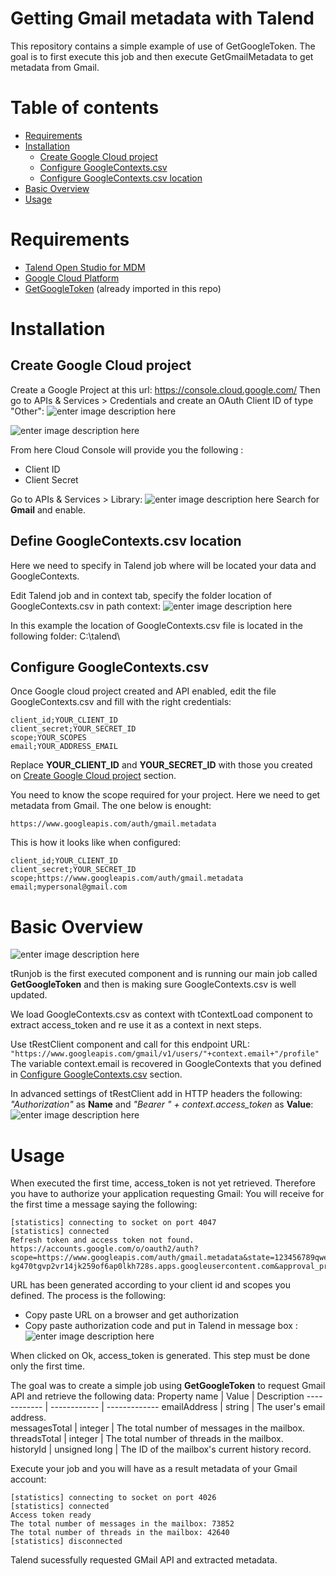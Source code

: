 # Getting Gmail metadata with Talend
This repository contains a simple example of use of GetGoogleToken. The goal is to first execute this job and then execute GetGmailMetadata to get metadata from Gmail.

# Table of contents

  * [Requirements](#requirements)
  * [Installation](#installation)
     * [Create Google Cloud project](#create-google-cloud-project)
     * [Configure GoogleContexts.csv](#configure-googlecontexts.csv)
     * [Configure GoogleContexts.csv location](#configure-googlecontexts.csv-location)
  * [Basic Overview](#basic-overview)
  * [Usage](#usage)

# Requirements
 - [Talend Open Studio for MDM](https://fr.talend.com/products/mdm/mdm-open-studio/)
 - [Google Cloud Platform](https://console.cloud.google.com/)
 - [GetGoogleToken](#) (already imported in this repo)

# Installation
## Create Google Cloud project
Create a Google Project at this url: https://console.cloud.google.com/
Then go to APIs & Services > Credentials and create an OAuth Client ID of type "Other":
![enter image description here](https://lh3.googleusercontent.com/HWRDRWaRjIx92RWhojm1GYSQAe37j4jAAVg76oBBzSi4egv0YRjpZZsvODva0cA5k4rA9bGfHs3bXlmwII_t71BjgspxMqAb9q0L0qApwkKkVFFaUTpchCjkov6ct2RzOQHj5GUJY-KdpGpQ1WR2W0MOuSKpUsEkaxtWZOOtCky8fkGUS5V9CQLM-NyugHw_POa5Ir_4e6xueJWR9YSDR0DrioOtcyUf8Sj7UC_8pA6saoPfBiI-L4SVwPh_G7VcswXvZSi1rrKQxKtYIUU39QSm10wsN-reeE0gEU4gLMljWUCrGZGWoiOggseO9ICqAkuqT3q4ZAb1rPHjjKuDTKWBXm5Hdhc187ec7Hm3kA3sJHlZMl0sWuam2ktnUlIFXMoRCL8I-PtA2OGIRSsTGQSQXAnb-GAnjFkFu0MCqOhGtW0-n2RSAlZyIJ3IFrWaXXr7rPu6RrOxpT3ODtDGYdkD8xfEvcgDpf3N9uWkq_wZXNcfs2FK089ST9EsbIHh32W-b2XokSuHQzFb-8KK0nosv7mhl-JmG38qF2S8iE4hwhCunLxLz8WTa0qkuOTs5Us8CJFFFb8z3WaFk03qOMNrVs9OpnBaQjV7keOm=w382-h285-no)

![enter image description here](https://lh3.googleusercontent.com/nzI5ZYZeXHN4Ow1w94SS-l3Ue3zywrfXxPBvi0Y70X12wEPHmwTkgxEjXHCB0xXpwpfAmFnY7guVUQsSRgxb3wJjIemVvSsCWqiyBbDalyjjwC34Oy46ubJKbEkzUJId8OjEDmIY_yhItER2Wg8srAcpq6VgiQhJVvlWIJnmQK5DYTQvWzauQr0Zw6rm9Oz-JDTnRLONIYqMkf5IyqXS3b-Ra5IWs1Os-IYZX2rD0VXulQwOYPP6h4IsJsHnVeCT0uuZMG-diAy6iZrLlpplk0USqF6yLdVaeb9ukbDFgw9LcOATOuR_w2yGyHvYi-Ip4cr_FOzR8X-DC0UKxyq3TtegT-9iCSMjRM33vXpF7I13FtQhoFNZ98rnsyISqF4rMFQGot-U2szG7eyHTB0hx8M_OgqwG94IKIhMmVrdJq0K-LvhVVbj8QOo84j18QhLgbqtduthJlH2KlO80HHmdzu5xI51V5nwvC_HiDk9Bs_OgYCEtuLZj4oBDyugLDP87QKqSH0nw36OPaxBn4LulbuXiYg17cgz8K3Mh9zhxfVg7589aQlUmPNfs_6pICGteQmx0eeFO2eBeIUsono6NftQgYwTPBod1788Wi0Z=w470-h233-no)

From here Cloud Console will provide you the following :
 - Client ID
 - Client Secret

Go to APIs & Services > Library:
![enter image description here](https://lh3.googleusercontent.com/ku3IQhpwe9KySbsB_CO2a9C96M3TMoSOCn0n5wuhez6QU8Q4L8bLLTkgk3lnAXE1ydAckE6kp-amywr0mV832zIrvsMnsJOdI-L483atXFphXU46PGvfGmZL7yzgNTTHpRgF46oca8YPm42FYsAT1fXDKLczLBGxQiSgax-LJETIwxn0uxBl_lXR6ybcZOZdSvAaC6egz7Q5TWmYP52N4rtW79Y-TYliEekVaCjrWeQfDFw37wWGXMNgOUxD30yDfXr7g6RsgPcD_R-ujnwfXJJrp_7LvYBKZ4NbHCTCPC7b9hwl5eWx8DVqZYs04tUmyOnAxzRYt_MfDGFGkb-MTv5vb05eaC4Q_e2hMQd88lmJ5LJ4YgcYnF_zddcCp2gWd7bopS4diEeYKDiEiLUmZ6zMWOOjWskdhecmj3gIYEljVgC-idBwZWe3G-B44nn1mHLVUUQvM2VON4h4jGbxm6D6-qCA9svICSMIOe1Yw8pW_WyKsN5o0XO_tRCAz_oFzDhf_ZcSiSQtA6-oI4-MzxS78o4vL8lm19hEjSekFFlMm5ETSdn2Yib1d9fYj2XoMQIsVuvaeXDwIKjsCRqsr6KW2ETBkqiNAKyqVcfL=w479-h217-no)
Search for **Gmail** and enable.

## Define GoogleContexts.csv location
Here we need to specify in Talend job where will be located your data and GoogleContexts.

Edit Talend job and in context tab, specify the folder location of GoogleContexts.csv in path context:
![enter image description here](https://lh3.googleusercontent.com/TAOHv5Aul6rnPk5VjE22-mTO-GqwO_xm5h72ENQgoMPS62tHJctmmMcWXA71TmRCJoAn7vhFs-eXBfTLlh2RqZkWZ5fS33RgPUk3Y92jMvw2YRSjOksicRTsp0gJ6fmSGXJGtBGKQk-puvSyaNeuzEY9cdjHnS22fQfdR4Pxo25ndYTz_J9ojGwC2nvAs1ge2vIgK8OWSAzu8zLgTESlLh2lD5o7i0SG0HxJVCPy8KTFKVXse8JdccSnlhqMMT6Ip0Wor1_tsO3ruUuqj-Q8DSonb5GNWNsom6ZexCDpSyYqIhvIJUTV8Gq6K0yU4uHEXkNBSMO7utzZ5vycTnJ1Ss16VI_8_IodC618VB8BSVspDICV75uyuIpScfUjDzboT9OYak3X7CfidXiBpzTgobUA1dQZcxYcmPFZW2h5W0yiIoorsGuSFWasNsB3-Wmfg6dLxd5PkVz3iu-LBolTCkxH2xx65OFAdKsIjNqlPZCC7QUr8hhL6UVkKO8qKKEjop5oPel66lNDw5xG_-SD1qRmBiNuZ6YctnHHE5Xn6SJSC20YxEzigF3bGkvRXeN8dfdWppRYWX2YufN_ZTl1G50aMuGPHbtd30VXhmjH=w1048-h298-no)

In this example the location of GoogleContexts.csv file is located in the following folder: C:\talend\

## Configure GoogleContexts.csv
Once Google cloud project created and API enabled, edit the file GoogleContexts.csv and fill with the right credentials:

    client_id;YOUR_CLIENT_ID
    client_secret;YOUR_SECRET_ID
    scope;YOUR_SCOPES
    email;YOUR_ADDRESS_EMAIL

Replace **YOUR_CLIENT_ID** and **YOUR_SECRET_ID** with those you created on [Create Google Cloud project](#create-google-cloud-project) section.

You need to know the scope required for your project. Here we need to get metadata from Gmail. The one below is enought:

    https://www.googleapis.com/auth/gmail.metadata

This is how it looks like when configured:

    client_id;YOUR_CLIENT_ID
    client_secret;YOUR_SECRET_ID
    scope;https://www.googleapis.com/auth/gmail.metadata
	email;mypersonal@gmail.com

# Basic Overview
![enter image description here](https://lh3.googleusercontent.com/1avbaLWPglNldSGteLhz66IEnDBU-KOY9yhEYklAOSQwOQa0ZgtuJIBnCnfux0GRSn56RGiRscRe7Vz4tL8piluwyM-dV1wSUlz3D9-qq9O-Jbyc27Ct57t5Fr473kn_3UKdLe9FcWFGAg2aiOtS0UAaPLj1j2hq6x9Q6hzy0mor4JjAQFC7pYD2nD6foJ-GUWwY3RFO32WbPyBossan0Ttz5Di1Xlml23mQEcqtYj4Bx7WVQMmv37Y-Gbw5gpdqxRv0iyjJpCF5-Pnf6Vf-jlHLYJ2Hjuyl9m5KWLdTQtl5NwnmtvJmx1FgT4CJZvN_3QehHmP0dj_AkgIZakqembgqaUXJ2E1gnXvo7yFJHLnU5rGTnojdMIzReq8npVrgprZfQKlQG-Wf5Och6rv1aYx_HfRxjUn7OZpkd2CAcb3AE7_G2dXZFhe13reAi87zepITRHKfQrspGLMWVV8vel7TJ0Yl5jU4cmZUnjuCQGf5ymBQiEo7KmLkF6nWN9SoE44PCg35DYDNm5LNpo4O1PgXrwC4d0z4KpMZVpaB8nvKUREOGReU9UDeRl7yrDBEV7QMxJWp4GF5OTjYjNgdzLT4mbYub6ZNrshrBQlU=w766-h216-no)

tRunjob is the first executed component and is running our main job called **GetGoogleToken** and then is making sure GoogleContexts.csv is well updated.

We load GoogleContexts.csv as context with tContextLoad component to extract access_token and re use it as a context in next steps.

Use tRestClient component and call for this endpoint URL: `"https://www.googleapis.com/gmail/v1/users/"+context.email+"/profile"`
The variable context.email is recovered in GoogleContexts that you defined in [Configure GoogleContexts.csv](#configure-googlecontexts.csv) section.

In advanced settings of tRestClient add in HTTP headers the following:
*"Authorization"* as **Name** and *"Bearer " + context.access_token* as **Value**:
![enter image description here](https://lh3.googleusercontent.com/GZ3mA65eYIKOkc4-RrQtNb6zPzq8YYLgliiZngRxYX-n_oDFOpc6sYCRf1AAZWcmKHZGZsyy5gsJbo-yXi-_BW9qYqf1Y-zlDrqYkku6ECELcjEd_VuaHg5mru7IatwaXK55oodK6FF0l-hd1Wyy2kAfUMmiHEvSmpucP7q2Uzgje6U5jprQto8oGwtcm7laMsGhO4ALNCVOTIux07x6BqXwaHgxv_QKyiBCjs0pxlG3HVxhnOTKSMYsHzvgevZwWuubZlMBuxQE9NZUscGXg59gbm3a6ClacswFEakcQgrxLvYreU5atzu7Bb2Cgl94OoOM5TOTS9_dGZBLWPyyqGjXXJWzV1TuIVvc0xscEGw_Z31XVnfEtjsoWzFqNHm8aEFqfkVhn7B08QC5f4V7fhRi632qDZlrGTzUNogCmkTZNFtREie4at8yBvtSiC4U_KXaEeOnyZ9calcJ7tN3rmYYrInYmrys8LcWw6Eekaa6FuLJonV9Ql-17HLPy6bDq1BGlkSLTZHo2S4tjsh6Cm7Jv4QNmOqMwGsXoEvQxV0_YNlO4DSyuXwGBMF5snPr2vfEgOKTh-FJpoEidmXR5kkt4UKmo7k2_UEqMxju=w1072-h124-no)

# Usage

When executed the first time, access_token is not yet retrieved. Therefore you have to authorize your application requesting Gmail:
You will receive for the first time a message saying the following:

    [statistics] connecting to socket on port 4047
    [statistics] connected
    Refresh token and access token not found.
    https://accounts.google.com/o/oauth2/auth?scope=https://www.googleapis.com/auth/gmail.metadata&state=123456789qwertyui&redirect_uri=urn:ietf:wg:oauth:2.0:oob&response_type=code&client_id=441071126182-kg470tgvp2vr14jk259of6ap0lkh728s.apps.googleusercontent.com&approval_prompt=auto&include_granted_scopes=true&access_type=offline

URL has been generated according to your client id and scopes you defined. The process is the following:
 - Copy paste URL on a browser and get authorization 
 - Copy paste authorization code and put in Talend in message box :
![enter image description here](https://lh3.googleusercontent.com/Qk3B8Da3L_zdRDUbH428G60627iY-cFAwp_g5h308aTLeu37K0BTQa5jBjSZIAeQIUXX4byfelEhH6OBREcwgd7xZzmLLCNlCW3esYk_r3TUViuBVpNMVrNSpJfulNDxkI0GGt9JAobZ9xJPz1vQJDtl7S4Fq3Ion6y4vueBZG4-rbhprr85TaLB0c_DRhkSaeSoJTVFkhGb7WxNyj42ZFZROTKQ3q744g0M1Zg51tjOHyIOqkWeKw5ah5X4pmoOWeAMJ5UZEPSX_sNUkTDfHMvltrTza1UDk0K310ZJZHPjjqtG9VYSJ9ke066qvXaeniV-SGTD8VveoNo8FJ3Rr5cYej_HNFwtAbEX_Zg3nptYmeWppdKtWU2DlEILb_CeY2YQKNBNGysSURJLNC2PPHBgsZYvTMFeOSoUv9Dh1Axf2jfYAScEwJqE2svqXisJvcysOePAkjbC_ajflBgmJvTSw--CbYOFPK4hAajlQfG4uvQKVgwlg-IlzsEy3SVpFN5bMcjGUBgZ2YcfPCeQrKJMORLH1c7RKRFFMjxSFZZaQcbqiaVr-7miNIknR2ggoh2E8dtGpZSyz9dSVkRJSTVrbjiU8DPvZzg6obII=w526-h120-no)

When clicked on Ok, access_token is generated. This step must be done only the first time.

The goal was to create a simple job using  **GetGoogleToken** to request Gmail API and retrieve the following data:
 Property name	 | Value | Description 
------------ | ------------ | -------------
 emailAddress | string | The user's email address.	
 messagesTotal | integer | The total number of messages in the mailbox.	
 threadsTotal | integer	 | The total number of threads in the mailbox.	
 historyId | unsigned long | The ID of the mailbox's current history record.

Execute your job and you will have as a result metadata of your Gmail account:

    [statistics] connecting to socket on port 4026
    [statistics] connected
    Access token ready
    The total number of messages in the mailbox: 73852
    The total number of threads in the mailbox: 42640
    [statistics] disconnected

Talend sucessfully requested GMail API and extracted metadata.
